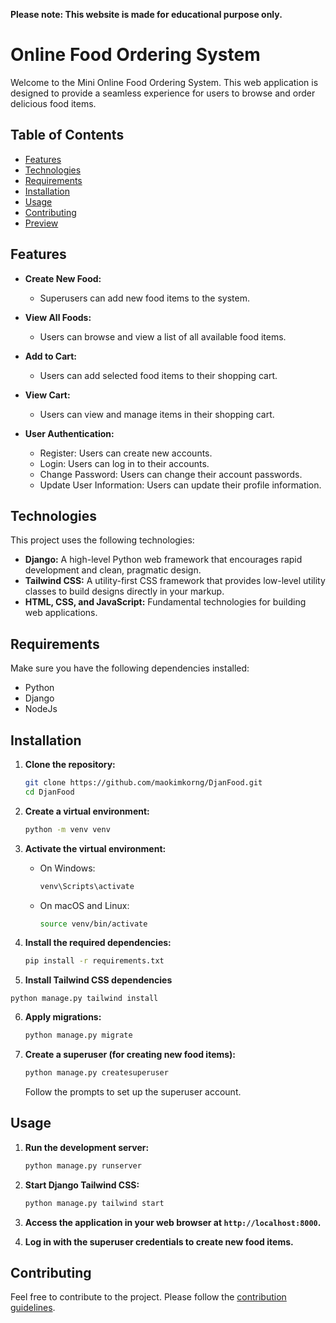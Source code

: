 **Please note: This website is made for educational purpose only.**

# Online Food Ordering System

Welcome to the Mini Online Food Ordering System. This web application is designed to provide a seamless experience for users to browse and order delicious food items.

## Table of Contents

- [Features](#features)
- [Technologies](#technologies)
- [Requirements](#requirements)
- [Installation](#installation)
- [Usage](#usage)
- [Contributing](#contributing)
- [Preview](#preview)

## Features

- **Create New Food:**
  - Superusers can add new food items to the system.

- **View All Foods:**
  - Users can browse and view a list of all available food items.

- **Add to Cart:**
  - Users can add selected food items to their shopping cart.

- **View Cart:**
  - Users can view and manage items in their shopping cart.

- **User Authentication:**
  - Register: Users can create new accounts.
  - Login: Users can log in to their accounts.
  - Change Password: Users can change their account passwords.
  - Update User Information: Users can update their profile information.

## Technologies

This project uses the following technologies:

- **Django:** A high-level Python web framework that encourages rapid development and clean, pragmatic design.
- **Tailwind CSS:** A utility-first CSS framework that provides low-level utility classes to build designs directly in your markup.
- **HTML, CSS, and JavaScript:** Fundamental technologies for building web applications.

## Requirements

Make sure you have the following dependencies installed:

- Python
- Django
- NodeJs

## Installation

1. **Clone the repository:**

   ```bash
   git clone https://github.com/maokimkorng/DjanFood.git
   cd DjanFood
   ```

2. **Create a virtual environment:**

   ```bash
   python -m venv venv
   ```

3. **Activate the virtual environment:**

   - On Windows:

     ```bash
     venv\Scripts\activate
     ```

   - On macOS and Linux:

     ```bash
     source venv/bin/activate
     ```

4. **Install the required dependencies:**

   ```bash
   pip install -r requirements.txt
   ```

5. **Install Tailwind CSS dependencies**
```
python manage.py tailwind install
```

6. **Apply migrations:**

   ```bash
   python manage.py migrate
   ```

7. **Create a superuser (for creating new food items):**

   ```bash
   python manage.py createsuperuser
   ```

   Follow the prompts to set up the superuser account.

## Usage

1. **Run the development server:**

   ```bash
   python manage.py runserver
   ```

2. **Start Django Tailwind CSS:**

   ```bash
   python manage.py tailwind start
   ```

3. **Access the application in your web browser at `http://localhost:8000`.**

4. **Log in with the superuser credentials to create new food items.**

## Contributing

Feel free to contribute to the project. Please follow the [contribution guidelines](CONTRIBUTING.md).
